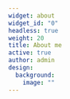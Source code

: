 ```yaml
---
widget: about
widget_id: "0"
headless: true
weight: 20
title: About me
active: true
author: admin
design:
  background:
    image: ""
---
```

